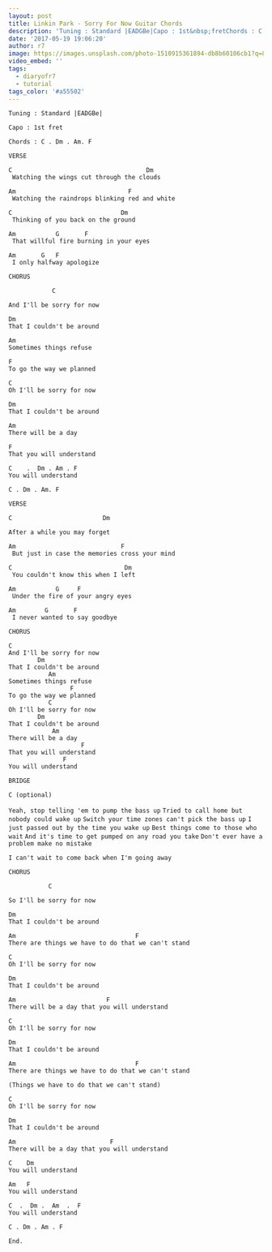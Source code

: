 ```yaml
---
layout: post
title: Linkin Park - Sorry For Now Guitar Chords
description: 'Tuning : Standard |EADGBe|Capo : 1st&nbsp;fretChords : C . Dm . Am. FVERSEC &nbsp; &nbsp; &nbsp; &nbsp; &nbsp; &nbsp; &nbsp; &nbsp; &nbsp; &nbsp; &nbs...'
date: '2017-05-19 19:06:20'
author: r7
image: https://images.unsplash.com/photo-1510915361894-db8b60106cb1?q=80&w=2940&auto=format&fit=crop&ixlib=rb-4.1.0&ixid=M3wxMjA3fDB8MHxwaG90by1wYWdlfHx8fGVufDB8fHx8fA%3D%3D
video_embed: ''
tags:
  - diaryofr7
  - tutorial
tags_color: '#a55502'
---
```

```
Tuning : Standard |EADGBe|

Capo : 1st fret

Chords : C . Dm . Am. F

VERSE

C                                     Dm
 Watching the wings cut through the clouds
```

```
Am                               F
 Watching the raindrops blinking red and white
```

```
C                              Dm
 Thinking of you back on the ground
```

```
Am           G       F
 That willful fire burning in your eyes
```

```
Am       G   F
 I only halfway apologize

CHORUS

            C
```

```
And I'll be sorry for now
```

```
Dm
That I couldn't be around
```

```
Am
Sometimes things refuse
```

```
F
To go the way we planned
```

```
C
Oh I'll be sorry for now
```

```
Dm
That I couldn't be around
```

```
Am
There will be a day
```

```
F
That you will understand
```

```
C    .  Dm . Am . F
You will understand

C . Dm . Am. F

VERSE

C                         Dm
```

```
After a while you may forget
```

```
Am                             F
 But just in case the memories cross your mind
```

```
C                               Dm
 You couldn't know this when I left
```

```
Am           G     F
 Under the fire of your angry eyes
```

```
Am        G       F
 I never wanted to say goodbye

CHORUS
```

```
C
And I'll be sorry for now
        Dm
That I couldn't be around
           Am
Sometimes things refuse
                 F
To go the way we planned
           C
Oh I'll be sorry for now
        Dm
That I couldn't be around
            Am
There will be a day
                    F
That you will understand
               F
You will understand

BRIDGE

C (optional)
```
`Yeah, stop telling 'em to pump the bass up`
`Tried to call home but nobody could wake up`
`Switch your time zones can't pick the bass up`
`I just passed out by the time you wake up`
`Best things come to those who wait`
`And it's time to get pumped on any road you take`
`Don't ever have a problem make no mistake`

```
I can't wait to come back when I'm going away

CHORUS

           C
```
`So I'll be sorry for now`

```
Dm
That I couldn't be around
```

```
Am                                 F
There are things we have to do that we can't stand
```

```
C
Oh I'll be sorry for now
```

```
Dm
That I couldn't be around
```

```
Am                         F
There will be a day that you will understand
```

```
C
Oh I'll be sorry for now
```

```
Dm
That I couldn't be around
```

```
Am                                 F
There are things we have to do that we can't stand
```

`(Things we have to do that we can't stand)`

```
C
Oh I'll be sorry for now
```

```
Dm
That I couldn't be around
```

```
Am                          F
There will be a day that you will understand
```

```
C    Dm
You will understand
```

```
Am   F
You will understand
```

```
C  .  Dm .  Am  .  F
You will understand

C . Dm . Am . F

End.
```

